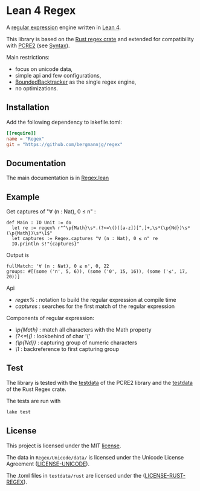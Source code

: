 # Lean 4 Regex

A [regular expression](https://en.wikipedia.org/wiki/Regular_expression) engine written in
[Lean 4](https://github.com/leanprover/lean4).

This library is based on the [Rust regex crate](https://docs.rs/regex/latest/regex/)
and extended for compatibility with [PCRE2](https://www.pcre.org/)
(see [Syntax](https://bergmannjg.github.io/regex/Regex.html#Syntax)).

Main restrictions:

- focus on unicode data,
- simple api and few configurations,
- [BoundedBacktracker](https://bergmannjg.github.io/regex/Regex/Backtrack.html) as the single regex engine,
- no optimizations.

## Installation

Add the following dependency to lakefile.toml:

```toml
[[require]]
name = "Regex"
git = "https://github.com/bergmannjg/regex"
```

## Documentation

The main documentation is in [Regex.lean](https://bergmannjg.github.io/regex/Regex.html)

## Example

Get captures of "∀ (n : Nat), 0 ≤ n" :

```lean
def Main : IO Unit := do
  let re := regex% r"^\p{Math}\s*.(?<=\()([a-z])[^,]+,\s*(\p{Nd})\s*(\p{Math})\s*\1$"
  let captures := Regex.captures "∀ (n : Nat), 0 ≤ n" re
  IO.println s!"{captures}"
```

Output is

```lean
fullMatch: '∀ (n : Nat), 0 ≤ n', 0, 22
groups: #[(some ('n', 5, 6)), (some ('0', 15, 16)), (some ('≤', 17, 20))]
```

Api

- *regex%* : notation to build the regular expression at compile time
- *captures* : searches for the first match of the  regular expression

Components of regular expression:

- *\p{Math}* : match all characters with the Math property
- *(?<=\\()* : lookbehind of char '('
- *(\p{Nd})* : capturing group of numeric characters
- *\1* : backreference to first capturing group

## Test

The library is tested
with the [testdata](./testdata/pcre) of the PCRE2 library
and the [testdata](./testdata/rust) of the Rust Regex crate.

The tests are run with

```sh
lake test
```

## License

This project is licensed under the MIT [license](./LICENSE).

The data in `Regex/Unicode/data/` is licensed under the Unicode
License Agreement
([LICENSE-UNICODE](https://www.unicode.org/copyright.html#License)).

The .toml files in `testdata/rust` are licensed under the
([LICENSE-RUST-REGEX](https://github.com/rust-lang/regex/blob/master/LICENSE-MIT)).
